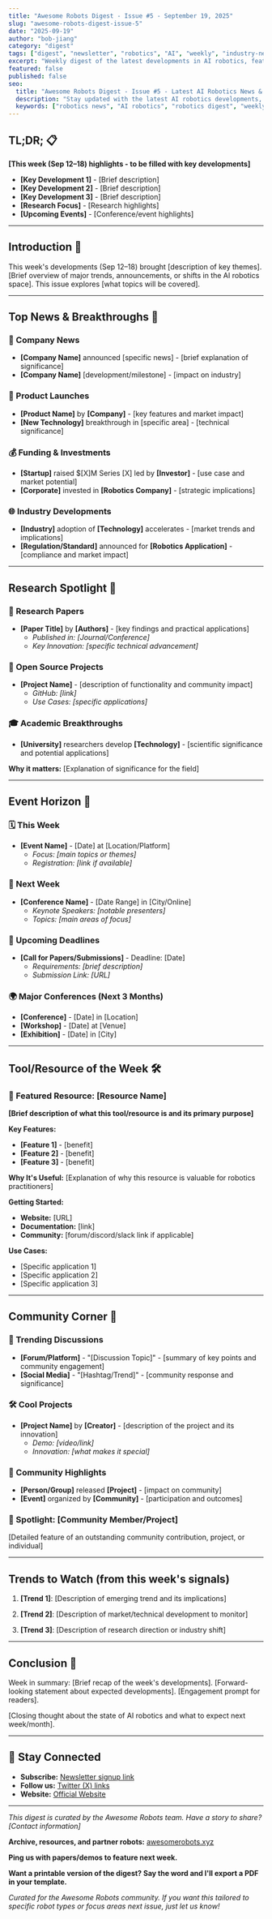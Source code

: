 ```yaml
---
title: "Awesome Robots Digest - Issue #5 - September 19, 2025"
slug: "awesome-robots-digest-issue-5"
date: "2025-09-19"
author: "bob-jiang"
category: "digest"
tags: ["digest", "newsletter", "robotics", "AI", "weekly", "industry-news", "research"]
excerpt: "Weekly digest of the latest developments in AI robotics, featuring industry news, research breakthroughs, upcoming events, and community highlights from the robotics world."
featured: false
published: false
seo:
  title: "Awesome Robots Digest - Issue #5 - Latest AI Robotics News & Updates"
  description: "Stay updated with the latest AI robotics developments, research breakthroughs, industry news, and community highlights in our weekly digest."
  keywords: ["robotics news", "AI robotics", "robotics digest", "weekly robotics", "robotics industry", "robotics research"]
---
```


## TL;DR; 📋

**[This week (Sep 12–18) highlights - to be filled with key developments]**

- **[Key Development 1]** - [Brief description]
- **[Key Development 2]** - [Brief description]
- **[Key Development 3]** - [Brief description]
- **[Research Focus]** - [Research highlights]
- **[Upcoming Events]** - [Conference/event highlights]

---

## Introduction 🚀

This week's developments (Sep 12–18) brought [description of key themes]. [Brief overview of major trends, announcements, or shifts in the AI robotics space]. This issue explores [what topics will be covered].

---

## Top News & Breakthroughs 📰

### 🏢 Company News
- **[Company Name]** announced [specific news] - [brief explanation of significance]
- **[Company Name]** [development/milestone] - [impact on industry]

### 🚀 Product Launches
- **[Product Name]** by **[Company]** - [key features and market impact]
- **[New Technology]** breakthrough in [specific area] - [technical significance]

### 💰 Funding & Investments
- **[Startup]** raised $[X]M Series [X] led by **[Investor]** - [use case and market potential]
- **[Corporate]** invested in **[Robotics Company]** - [strategic implications]

### 🌐 Industry Developments
- **[Industry]** adoption of **[Technology]** accelerates - [market trends and implications]
- **[Regulation/Standard]** announced for **[Robotics Application]** - [compliance and market impact]

---

## Research Spotlight 🔬

### 📄 Research Papers
- **[Paper Title]** by **[Authors]** - [key findings and practical applications]
  - *Published in: [Journal/Conference]*
  - *Key Innovation: [specific technical advancement]*

### 🔧 Open Source Projects
- **[Project Name]** - [description of functionality and community impact]
  - *GitHub: [link]*
  - *Use Cases: [specific applications]*

### 🎓 Academic Breakthroughs
- **[University]** researchers develop **[Technology]** - [scientific significance and potential applications]

**Why it matters:** [Explanation of significance for the field]

---

## Event Horizon 📅

### 🗓️ This Week
- **[Event Name]** - [Date] at [Location/Platform]
  - *Focus: [main topics or themes]*
  - *Registration: [link if available]*

### 📅 Next Week
- **[Conference Name]** - [Date Range] in [City/Online]
  - *Keynote Speakers: [notable presenters]*
  - *Topics: [main areas of focus]*

### 🎯 Upcoming Deadlines
- **[Call for Papers/Submissions]** - Deadline: [Date]
  - *Requirements: [brief description]*
  - *Submission Link: [URL]*

### 🌍 Major Conferences (Next 3 Months)
- **[Conference]** - [Date] in [Location]
- **[Workshop]** - [Date] at [Venue]
- **[Exhibition]** - [Date] in [City]

---

## Tool/Resource of the Week 🛠️

### 🎯 Featured Resource: **[Resource Name]**

**[Brief description of what this tool/resource is and its primary purpose]**

**Key Features:**
- **[Feature 1]** - [benefit]
- **[Feature 2]** - [benefit]
- **[Feature 3]** - [benefit]

**Why It's Useful:**
[Explanation of why this resource is valuable for robotics practitioners]

**Getting Started:**
- **Website:** [URL]
- **Documentation:** [link]
- **Community:** [forum/discord/slack link if applicable]

**Use Cases:**
- [Specific application 1]
- [Specific application 2]
- [Specific application 3]

---

## Community Corner 👥

### 💬 Trending Discussions
- **[Forum/Platform]** - "[Discussion Topic]" - [summary of key points and community engagement]
- **[Social Media]** - "[Hashtag/Trend]" - [community response and significance]

### 🛠️ Cool Projects
- **[Project Name]** by **[Creator]** - [description of the project and its innovation]
  - *Demo: [video/link]*
  - *Innovation: [what makes it special]*

### 🎉 Community Highlights
- **[Person/Group]** released **[Project]** - [impact on community]
- **[Event]** organized by **[Community]** - [participation and outcomes]

### 🌟 Spotlight: **[Community Member/Project]**
[Detailed feature of an outstanding community contribution, project, or individual]

---

## Trends to Watch (from this week's signals)

1. **[Trend 1]**: [Description of emerging trend and its implications]

2. **[Trend 2]**: [Description of market/technical development to monitor]

3. **[Trend 3]**: [Description of research direction or industry shift]

---

## Conclusion 🎯

Week in summary: [Brief recap of the week's developments]. [Forward-looking statement about expected developments]. [Engagement prompt for readers].

[Closing thought about the state of AI robotics and what to expect next week/month].

---

## 📧 Stay Connected

- **Subscribe:** [Newsletter signup link](https://awesomerobotsxyz.substack.com/)
- **Follow us:** [Twitter (X) links](https://x.com/awesome__robots)
- **Website:** [Official Website](https://www.awesomerobots.xyz/)

---

*This digest is curated by the Awesome Robots team. Have a story to share? [Contact information]*

**Archive, resources, and partner robots:** [awesomerobots.xyz](https://www.awesomerobots.xyz/)

**Ping us with papers/demos to feature next week.**

**Want a printable version of the digest? Say the word and I'll export a PDF in your template.**

*Curated for the Awesome Robots community. If you want this tailored to specific robot types or focus areas next issue, just let us know!*